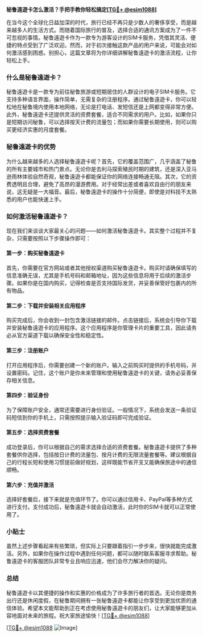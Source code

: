 **秘鲁遠遊卡怎么激活？手把手教你轻松搞定[[TG💪+ @esim1088](https://t.me/s/esim1088)]**

在当今这个全球化日益加深的时代，旅行已经不再只是少数人的奢侈享受，而是越来越多人的生活方式。而随着国际旅行的普及，选择合适的通讯方案成为了一件不可忽视的事情。秘鲁遠遊卡作为一款专为游客设计的SIM卡服务，凭借其灵活、便捷的特点受到了广泛欢迎。然而，对于初次接触这款产品的用户来说，可能会对如何激活感到困惑。别担心，这篇文章将为你详细讲解秘鲁遠遊卡的激活流程，让你轻松上手。

### 什么是秘鲁遠遊卡？

秘鲁遠遊卡是一款专为前往秘鲁旅游或短期居住的人群设计的电子SIM卡服务。它支持多种语言界面，操作简单，无需复杂的注册程序。通过秘鲁遠遊卡，你可以轻松地在秘鲁境内使用本地网络，无论是打电话、发短信还是上网都变得非常方便。此外，秘鲁遠遊卡还提供灵活的资费套餐，适合不同需求的用户。比如，如果你只是短期访问秘鲁，可以选择按天计费的流量包；而如果你需要长期使用，则可以购买更经济实惠的月度套餐。

### 秘鲁遠遊卡的优势

为什么越来越多的人选择秘鲁遠遊卡呢？首先，它的覆盖范围广，几乎涵盖了秘鲁的所有主要城市和热门景点。无论你是去利马探索殖民时期的建筑，还是深入亚马逊雨林体验自然奇观，秘鲁遠遊卡都能保证你的网络连接畅通无阻。其次，它的资费透明且合理，避免了高昂的漫游费用。对于经常出差或者喜欢自由行的朋友来说，这无疑是一大福音。最后，秘鲁遠遊卡的操作十分简便，即使是对科技不太熟悉的用户也能快速上手。

### 如何激活秘鲁遠遊卡？

现在我们来谈谈大家最关心的问题——如何激活秘鲁遠遊卡。其实整个过程并不复杂，只需要按照以下步骤操作即可：

#### 第一步：购买秘鲁遠遊卡

首先，你需要在官方网站或者其他授权渠道购买秘鲁遠遊卡。购买时请确保填写的信息准确无误，尤其是手机号码和邮箱地址，因为这些信息将用于后续的激活步骤。如果你是在国内购买，记得检查是否支持国际发货，并妥善保管好包裹内的所有物品。

#### 第二步：下载并安装相关应用程序

购买完成后，你会收到一封包含激活链接的邮件。点击链接后，系统会引导你下载并安装秘鲁遠遊卡的应用程序。这个应用程序是你管理卡片的重要工具，因此请务必从官方渠道下载以确保安全性和稳定性。

#### 第三步：注册账户

打开应用程序后，你需要创建一个新的账户。输入之前购买时提供的手机号码，并设置密码。记住，这个账户是你未来管理和使用秘鲁遠遊卡的关键，请务必妥善保存相关信息。

#### 第四步：验证身份

为了保障账户安全，通常还需要进行身份验证。一般情况下，系统会发送一条验证码短信到你的手机上，只需按照提示输入验证码即可完成验证。

#### 第五步：选择资费套餐

成功登录后，你可以根据自己的需求选择合适的资费套餐。秘鲁遠遊卡提供了多种套餐供你选择，包括按日计费的流量包、按月计费的无限流量套餐等。建议根据自己的行程长短和使用习惯提前做好规划，这样既能节省开支又能确保旅途中的通信顺畅。

#### 第六步：充值并激活

选择好套餐后，接下来就是充值环节了。你可以通过信用卡、PayPal等多种方式进行支付。支付成功后，秘鲁遠遊卡就会自动激活，此时你的SIM卡就可以正常使用了。

### 小贴士

虽然上述步骤看起来有些繁琐，但实际上只要跟着指引一步步来，很快就能完成激活。另外，如果你在操作过程中遇到任何问题，都可以随时联系客服寻求帮助。秘鲁遠遊卡的客服团队非常专业且响应迅速，他们会尽力解决你的疑问。

### 总结

秘鲁遠遊卡以其便捷的操作和实惠的价格成为了许多旅行者的首选。无论你是商务出行还是休闲度假，在秘鲁期间拥有一张秘鲁遠遊卡都能让你享受到更加优质的通信体验。希望本文能帮助到正在考虑使用秘鲁遠遊卡的朋友们，让大家能够更加从容地面对未来的旅程。祝大家旅途愉快！[[TG💪+ @esim1088](https://t.me/s/esim1088)]

[[TG💪+ @esim1088](https://t.me/s/esim1088) ![Image](https://i.postimg.cc/4NQfJmqS/Snipaste-2025-05-13-00-14-12.png)]